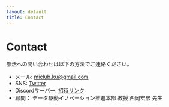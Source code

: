```yaml
---
layout: default
title: Contact
---
```


# Contact

部活への問い合わせは以下の方法でご連絡ください。

- メール: [miclub.ku@gmail.com](mailto:miclub.ku@gmail.com)
- SNS: [Twitter](https://x.com/qumiclub)
- Discordサーバー: [招待リンク](https://discord.gg/wHTvNxrAM9)
- 顧問： データ駆動イノベーション推進本部 教授 西岡宏彦 先生